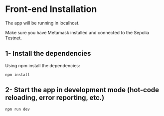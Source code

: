 # Front-end Installation

The app will be running in localhost.

Make sure you have Metamask installed and connected to the Sepolia Testnet.

## 1- Install the dependencies

Using npm install the dependencies:

```
npm install
```

## 2- Start the app in development mode (hot-code reloading, error reporting, etc.)
```
npm run dev
```
